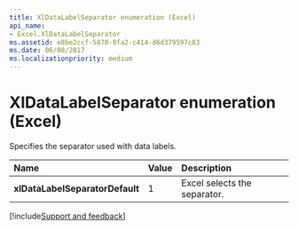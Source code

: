 ```yaml
---
title: XlDataLabelSeparator enumeration (Excel)
api_name:
- Excel.XlDataLabelSeparator
ms.assetid: e8be2ccf-5870-8fa2-c414-d6d379597c83
ms.date: 06/08/2017
ms.localizationpriority: medium
---
```



# XlDataLabelSeparator enumeration (Excel)

Specifies the separator used with data labels.



|Name|Value|Description|
|:-----|:-----|:-----|
| **xlDataLabelSeparatorDefault**|1|Excel selects the separator.|

[!include[Support and feedback](~/includes/feedback-boilerplate.md)]